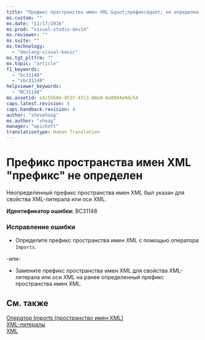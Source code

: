 ```yaml
---
title: "Префикс пространства имен XML &quot;префикс&quot; не определен | Microsoft Docs"
ms.custom: ""
ms.date: "11/17/2016"
ms.prod: "visual-studio-dev14"
ms.reviewer: ""
ms.suite: ""
ms.technology: 
  - "devlang-visual-basic"
ms.tgt_pltfrm: ""
ms.topic: "article"
f1_keywords: 
  - "bc31148"
  - "vbc31148"
helpviewer_keywords: 
  - "BC31148"
ms.assetid: a3c55b04-4537-47c3-88e8-6e8044e9dc54
caps.latest.revision: 4
caps.handback.revision: 4
author: "stevehoag"
ms.author: "shoag"
manager: "wpickett"
translationtype: Human Translation
---
```

# Префикс пространства имен XML &quot;префикс&quot; не определен
Неопределенный префикс пространства имен XML был указан для свойства XML\-литерала или оси XML.  
  
 **Идентификатор ошибки:** BC31148  
  
### Исправление ошибки  
  
-   Определите префикс пространства имен XML с помощью оператора `Imports`.  
  
 \-или\-  
  
-   Замените префикс пространства имен XML для свойства XML\-литерала или оси XML на ранее определенный префикс пространства имен XML.  
  
## См. также  
 [Оператор Imports \(пространство имен XML\)](../../visual-basic/language-reference/statements/imports-statement-xml-namespace.md)   
 [XML\-литералы](../../visual-basic/language-reference/xml-literals/index.md)   
 [XML](../../visual-basic/programming-guide/language-features/xml/index.md)